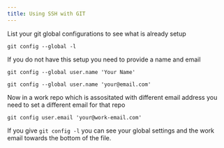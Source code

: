 ```yaml
---
title: Using SSH with GIT
---
```


List your git global configurations to see what is already setup
```
git config --global -l 
```

If you do not have this setup you need to provide a name and email

```
git config --global user.name 'Your Name'
```

```
git config --global user.name 'your@email.com'
```


Now in a work repo which is assositated with different email address you need to set a different email for that repo

```
git config user.email 'your@work-email.com'
```

If you give `git config -l` you can see your global settings and the work email towards the bottom of the file.

